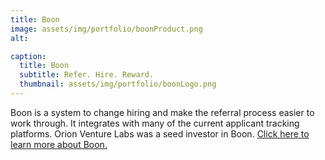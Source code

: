 ```yaml
---
title: Boon
image: assets/img/portfolio/boonProduct.png
alt:

caption:
  title: Boon
  subtitle: Refer. Hire. Reward.
  thumbnail: assets/img/portfolio/boonLogo.png
---
```

Boon is a system to change hiring and make the referral process easier to work through.
It integrates with many of the current applicant tracking platforms. Orion Venture
Labs was a seed investor in Boon. <a href = "https://goboon.co/">Click here to learn more about Boon.</a>
